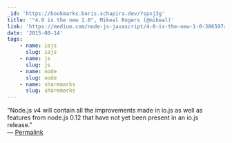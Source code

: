 ```yaml
---
_id: 'https://bookmarks.boris.schapira.dev/?spxj3g'
title: '"4.0 is the new 1.0", Mikeal Rogers (@mikeal)'
link: 'https://medium.com/node-js-javascript/4-0-is-the-new-1-0-386597a3436d'
date: '2015-08-14'
tags:
    - name: iojs
      slug: iojs
    - name: js
      slug: js
    - name: node
      slug: node
    - name: sharemarks
      slug: sharemarks
---
```


&quot;Node.js v4 will contain all the improvements made in io.js as well as
features from node.js 0.12 that have not yet been present in an io.js
release.&quot; <br>&#8212;
<a href="https://bookmarks.boris.schapira.dev/?spxj3g" title="Permalink">Permalink</a>
